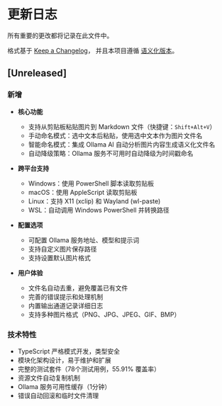 # 更新日志

所有重要的更改都将记录在此文件中。

格式基于 [Keep a Changelog](https://keepachangelog.com/zh-CN/1.0.0/)，
并且本项目遵循 [语义化版本](https://semver.org/lang/zh-CN/)。

## [Unreleased]

### 新增
- **核心功能**
  - 支持从剪贴板粘贴图片到 Markdown 文件（快捷键：`Shift+Alt+V`）
  - 手动命名模式：选中文本后粘贴，使用选中文本作为图片文件名
  - 智能命名模式：集成 Ollama AI 自动分析图片内容生成语义化文件名
  - 自动降级策略：Ollama 服务不可用时自动降级为时间戳命名

- **跨平台支持**
  - Windows：使用 PowerShell 脚本读取剪贴板
  - macOS：使用 AppleScript 读取剪贴板
  - Linux：支持 X11 (xclip) 和 Wayland (wl-paste)
  - WSL：自动调用 Windows PowerShell 并转换路径

- **配置选项**
  - 可配置 Ollama 服务地址、模型和提示词
  - 支持自定义图片保存路径
  - 支持设置默认图片格式

- **用户体验**
  - 文件名自动去重，避免覆盖已有文件
  - 完善的错误提示和处理机制
  - 内置输出通道记录详细日志
  - 支持多种图片格式（PNG、JPG、JPEG、GIF、BMP）

### 技术特性
- TypeScript 严格模式开发，类型安全
- 模块化架构设计，易于维护和扩展
- 完整的测试套件（78个测试用例，55.91% 覆盖率）
- 资源文件自动复制机制
- Ollama 服务可用性缓存（1分钟）
- 错误自动回滚和临时文件清理

[0.1.0-alpha]: https://github.com/yarnovo/pastemark/releases/tag/v0.1.0-alpha